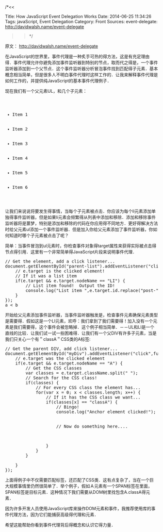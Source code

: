 /*<<

 Title: How JavaScript Event Delegation Works
 Date: 2014-06-25 11:34:26
 Tags: javaScript, Event Delegation
 Category: Front
 Sources:
   event-delegate: http://davidwalsh.name/event-delegate
>>*/

原文： http://davidwalsh.name/event-delegate

在JavaScript的世界里，事件代理是一种炙手可热的得方法，这是有充足理由得．事件代理允许你避免添加事件监听器到特别的节点，取而代之得是，一个事件监听器添加到一个父节点．这个事件监听器分析冒泡事件找到匹配得子元素．基本概念相当简单，但是很多人不明白事件代理时这样工作的．让我来解释事件代理是如何工作的，并提供纯JavaScript的基本事件代理例子．

现在我们有一个父元素UL，和几个子元素：

<pre class="prettyprint">
<ul id="parent-list">
	<li id="post-1">Item 1</li>
	<li id="post-2">Item 2</li>
	<li id="post-3">Item 3</li>
	<li id="post-4">Item 4</li>
	<li id="post-5">Item 5</li>
	<li id="post-6">Item 6</li>
</ul>
</pre>

让我们来说说将要发生得事情，当每个子元素被点击．你应该为每个li元素添加单独得事件监听器，但是如果li元素会频繁得从列表中添加和移除．添加和移除事件监听器将是噩梦，特别是添加和移除的代码在你应用得不同地方．更好得解决方法时给父元素ul添加一个事件监听器．但是加入你给父元素添加了事件监听器，你如何知道时哪个子元素被点击了呢？

简单：当事件冒泡到ul元素时，你检查事件对象得target属性来获得实际被点击得节点得引用．这里有一个非常简单得JavaScript片段来说明事件代理．

<pre class="prettyprint">
// Get the element, add a click listener...
document.getElementById("parent-list").addEventListener("click",function(e) {
	// e.target is the clicked element!
	// If it was a list item
	if(e.target && e.target.nodeName == "LI") {
		// List item found!  Output the ID!
		console.log("List item ",e.target.id.replace("post-", "")," was clicked!");
	}
});
a < b
</pre>

开始给父元素添加事件监听器，当事件监听器触发是，检查事件元素确保元素类型是需要得．假如这是一个LI元素，欢呼：我们拿到了我们需要得！加入没有一个元素是我们需要得，这个事件会被忽略掉．这个例子相当简单．－－UL和LI是一个直线的比较．让我们试一试一些困难得．让我们有一个父DIV有许多子元素，当是我们只关心一个有＂classA＂CSS类的A标签:

<pre class="prettyprint">
// Get the parent DIV, add click listener...
document.getElementById("myDiv").addEventListener("click",function(e) {
	// e.target was the clicked element
	if(e.target && e.target.nodeName == "A") {
		// Get the CSS classes
		var classes = e.target.className.split(" ");
		// Search for the CSS class!
		if(classes) {
			// For every CSS class the element has...
			for(var x = 0; x < classes.length; x++) {
				// If it has the CSS class we want...
				if(classes[x] == "classA") {
					// Bingo!
					console.log("Anchor element clicked!");
					
					
					// Now do something here....
					
					
					
				}
			}
		}
		
	}
});
</pre>

上面得例子中不仅需要匹配标签，还匹配了CSS类．这有点复杂了，当在一个巨大规模事情里仍然很简单了．举个例子，假如Ａ元素有一个SPAN标签在里面，SPAN标签是目标元素．这种情况下我们需要从DOM树里找包含A.classA得元素．

因为许多开发人员使用JavaScript库来操作DOM元素和事件，我推荐使用库的事件代理方法，因为它们能捕获高级得代理和元素．

希望这能帮助你看到事件代理背后得概念和认识它得力量．

